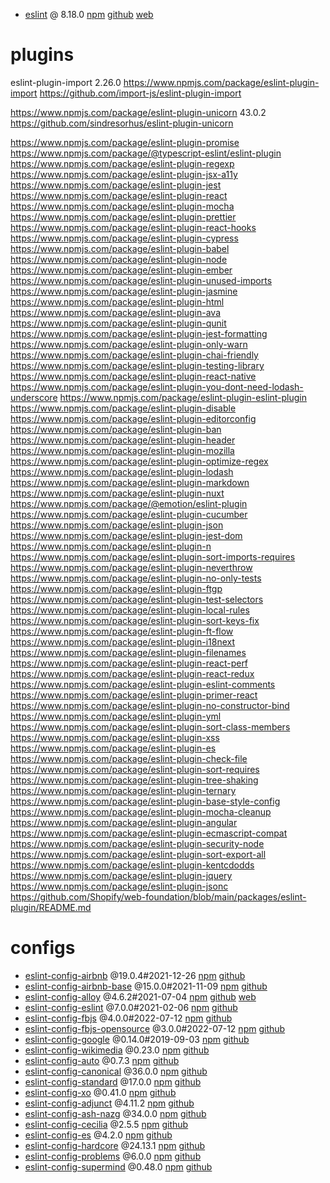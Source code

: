 - [eslint](./eslint.md)
  @ 8.18.0
  [npm](https://www.npmjs.com/package/eslint)
  [github](https://github.com/eslint/eslint)
  [web](https://eslint.org/)

# plugins

eslint-plugin-import
2.26.0
https://www.npmjs.com/package/eslint-plugin-import
https://github.com/import-js/eslint-plugin-import

https://www.npmjs.com/package/eslint-plugin-unicorn
43.0.2
https://github.com/sindresorhus/eslint-plugin-unicorn

https://www.npmjs.com/package/eslint-plugin-promise
https://www.npmjs.com/package/@typescript-eslint/eslint-plugin
https://www.npmjs.com/package/eslint-plugin-regexp
https://www.npmjs.com/package/eslint-plugin-jsx-a11y
https://www.npmjs.com/package/eslint-plugin-jest
https://www.npmjs.com/package/eslint-plugin-react
https://www.npmjs.com/package/eslint-plugin-mocha
https://www.npmjs.com/package/eslint-plugin-prettier
https://www.npmjs.com/package/eslint-plugin-react-hooks
https://www.npmjs.com/package/eslint-plugin-cypress
https://www.npmjs.com/package/eslint-plugin-babel
https://www.npmjs.com/package/eslint-plugin-node
https://www.npmjs.com/package/eslint-plugin-ember
https://www.npmjs.com/package/eslint-plugin-unused-imports
https://www.npmjs.com/package/eslint-plugin-jasmine
https://www.npmjs.com/package/eslint-plugin-html
https://www.npmjs.com/package/eslint-plugin-ava
https://www.npmjs.com/package/eslint-plugin-qunit
https://www.npmjs.com/package/eslint-plugin-jest-formatting
https://www.npmjs.com/package/eslint-plugin-only-warn
https://www.npmjs.com/package/eslint-plugin-chai-friendly
https://www.npmjs.com/package/eslint-plugin-testing-library
https://www.npmjs.com/package/eslint-plugin-react-native
https://www.npmjs.com/package/eslint-plugin-you-dont-need-lodash-underscore
https://www.npmjs.com/package/eslint-plugin-eslint-plugin
https://www.npmjs.com/package/eslint-plugin-disable
https://www.npmjs.com/package/eslint-plugin-editorconfig
https://www.npmjs.com/package/eslint-plugin-ban
https://www.npmjs.com/package/eslint-plugin-header
https://www.npmjs.com/package/eslint-plugin-mozilla
https://www.npmjs.com/package/eslint-plugin-optimize-regex
https://www.npmjs.com/package/eslint-plugin-lodash
https://www.npmjs.com/package/eslint-plugin-markdown
https://www.npmjs.com/package/eslint-plugin-nuxt
https://www.npmjs.com/package/@emotion/eslint-plugin
https://www.npmjs.com/package/eslint-plugin-cucumber
https://www.npmjs.com/package/eslint-plugin-json
https://www.npmjs.com/package/eslint-plugin-jest-dom
https://www.npmjs.com/package/eslint-plugin-n
https://www.npmjs.com/package/eslint-plugin-sort-imports-requires
https://www.npmjs.com/package/eslint-plugin-neverthrow
https://www.npmjs.com/package/eslint-plugin-no-only-tests
https://www.npmjs.com/package/eslint-plugin-ftgp
https://www.npmjs.com/package/eslint-plugin-test-selectors
https://www.npmjs.com/package/eslint-plugin-local-rules
https://www.npmjs.com/package/eslint-plugin-sort-keys-fix
https://www.npmjs.com/package/eslint-plugin-ft-flow
https://www.npmjs.com/package/eslint-plugin-i18next
https://www.npmjs.com/package/eslint-plugin-filenames
https://www.npmjs.com/package/eslint-plugin-react-perf
https://www.npmjs.com/package/eslint-plugin-react-redux
https://www.npmjs.com/package/eslint-plugin-eslint-comments
https://www.npmjs.com/package/eslint-plugin-primer-react
https://www.npmjs.com/package/eslint-plugin-no-constructor-bind
https://www.npmjs.com/package/eslint-plugin-yml
https://www.npmjs.com/package/eslint-plugin-sort-class-members
https://www.npmjs.com/package/eslint-plugin-xss
https://www.npmjs.com/package/eslint-plugin-es
https://www.npmjs.com/package/eslint-plugin-check-file
https://www.npmjs.com/package/eslint-plugin-sort-requires
https://www.npmjs.com/package/eslint-plugin-tree-shaking
https://www.npmjs.com/package/eslint-plugin-ternary
https://www.npmjs.com/package/eslint-plugin-base-style-config
https://www.npmjs.com/package/eslint-plugin-mocha-cleanup
https://www.npmjs.com/package/eslint-plugin-angular
https://www.npmjs.com/package/eslint-plugin-ecmascript-compat
https://www.npmjs.com/package/eslint-plugin-security-node
https://www.npmjs.com/package/eslint-plugin-sort-export-all
https://www.npmjs.com/package/eslint-plugin-kentcdodds
https://www.npmjs.com/package/eslint-plugin-jquery
https://www.npmjs.com/package/eslint-plugin-jsonc
https://github.com/Shopify/web-foundation/blob/main/packages/eslint-plugin/README.md

# configs

- [eslint-config-airbnb](./eslint-config-airbnb)
  @19.0.4#2021-12-26
  [npm](https://www.npmjs.com/package/eslint-config-airbnb)
  [github](https://github.com/airbnb/javascript/tree/master/packages/eslint-config-airbnb)
- [eslint-config-airbnb-base](./eslint-config-airbnb-base)
  @15.0.0#2021-11-09
  [npm](https://www.npmjs.com/package/eslint-config-airbnb-base)
  [github](https://github.com/airbnb/javascript/tree/master/packages/eslint-config-airbnb-base)
- [eslint-config-alloy](./eslint-config-alloy)
  @4.6.2#2021-07-04
  [npm](https://www.npmjs.com/package/eslint-config-alloy)
  [github](https://github.com/AlloyTeam/eslint-config-alloy)
  [web](https://alloyteam.github.io/eslint-config-alloy/)
- [eslint-config-eslint](./eslint-config-eslint)
  @7.0.0#2021-02-06
  [npm](https://www.npmjs.com/package/eslint-config-eslint)
  [github](https://github.com/eslint/eslint/tree/main/packages/eslint-config-eslint)
- [eslint-config-fbjs](./eslint-config-fbjs)
  @4.0.0#2022-07-12
  [npm](https://www.npmjs.com/package/eslint-config-fbjs)
  [github](https://github.com/facebook/fbjs/tree/main/packages/eslint-config-fbjs)
- [eslint-config-fbjs-opensource](./eslint-config-fbjs-opensource)
  @3.0.0#2022-07-12
  [npm](https://www.npmjs.com/package/eslint-config-fbjs-opensource)
  [github](https://github.com/facebook/fbjs/tree/main/packages/eslint-config-fbjs-opensource)
- [eslint-config-google](./eslint-config-google)
  @0.14.0#2019-09-03
  [npm](https://www.npmjs.com/package/eslint-config-google)
  [github](https://github.com/google/eslint-config-google)
- [eslint-config-wikimedia](./eslint-config-wikimedia)
  @0.23.0
  [npm](https://www.npmjs.com/package/eslint-config-wikimedia)
  [github](https://github.com/wikimedia/eslint-config-wikimedia)
- [eslint-config-auto](./eslint-config-auto)
  @0.7.3
  [npm](https://www.npmjs.com/package/eslint-config-auto)
  [github](https://github.com/davidjbradshaw/eslint-config-auto)
- [eslint-config-canonical](./eslint-config-canonical)
  @36.0.0
  [npm](https://www.npmjs.com/package/eslint-config-canonical)
  [github](https://github.com/gajus/eslint-config-canonical)
- [eslint-config-standard](./eslint-config-standard)
  @17.0.0
  [npm](https://www.npmjs.com/package/eslint-config-standard)
  [github](https://github.com/standard/eslint-config-standard)
- [eslint-config-xo](./eslint-config-xo)
  @0.41.0
  [npm](https://www.npmjs.com/package/eslint-config-xo)
  [github](https://github.com/xojs/eslint-config-xo)
- [eslint-config-adjunct](./eslint-config-adjunct)
  @4.11.2
  [npm](https://www.npmjs.com/package/eslint-config-adjunct)
  [github](https://github.com/davidjbradshaw/eslint-config-adjunct)
- [eslint-config-ash-nazg](./eslint-config-ash-nazg)
  @34.0.0
  [npm](https://www.npmjs.com/package/eslint-config-ash-nazg)
  [github](https://github.com/brettz9/eslint-config-ash-nazg)
- [eslint-config-cecilia](./eslint-config-cecilia)
  @2.5.5
  [npm](https://www.npmjs.com/package/eslint-config-cecilia)
  [github](https://github.com/SandroMiguel/eslint-config-cecilia)
- [eslint-config-es](./eslint-config-es)
  @4.2.0
  [npm](https://www.npmjs.com/package/eslint-config-es)
  [github](https://github.com/thenativeweb/eslint-config-es)
- [eslint-config-hardcore](./eslint-config-hardcore)
  @24.13.1
  [npm](https://www.npmjs.com/package/eslint-config-hardcore)
  [github](https://github.com/EvgenyOrekhov/eslint-config-hardcore)
- [eslint-config-problems](./eslint-config-problems)
  @6.0.0
  [npm](https://www.npmjs.com/package/eslint-config-problems)
  [github](https://github.com/RyanZim/eslint-config-problems)
- [eslint-config-supermind](./eslint-config-supermind)
  @0.48.0
  [npm](https://www.npmjs.com/package/eslint-config-supermind)
  [github](https://github.com/supermind/eslint-config-supermind)
